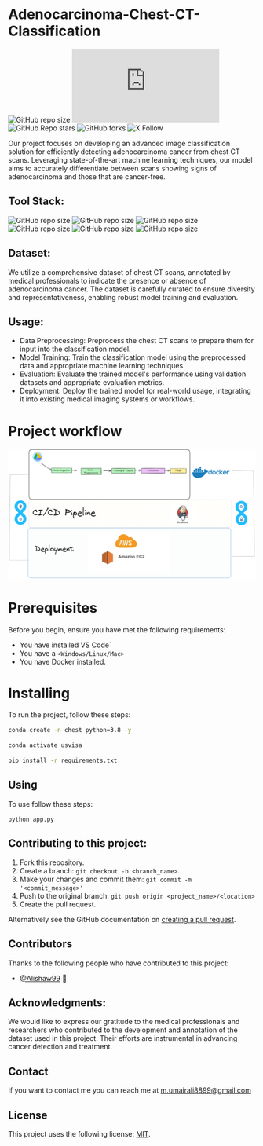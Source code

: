 # Adenocarcinoma-Chest-CT-Classification


![GitHub repo size](https://img.shields.io/github/repo-size/m-umairali/Adenocarcinoma-Chest-CT-Classification)
![GitHub contributors](https://img.shields.io/github/contributors/scottydocs/README-template.md)
![GitHub Repo stars](https://img.shields.io/github/stars/m-umairali/Adenocarcinoma-Chest-CT-Classification)
![GitHub forks](https://img.shields.io/github/forks/m-umairali/Adenocarcinoma-Chest-CT-Classification)
![X Follow](https://img.shields.io/twitter/follow/umair_ali_11?style=social)

Our project focuses on developing an advanced image classification solution for efficiently detecting adenocarcinoma cancer from chest CT scans. Leveraging state-of-the-art machine learning techniques, our model aims to accurately differentiate between scans showing signs of adenocarcinoma and those that are cancer-free.

## Tool Stack:
![GitHub repo size](https://img.shields.io/badge/Keras-FF0000?style=for-the-badge&logo=keras&logoColor=white)
![GitHub repo size](https://img.shields.io/badge/Python-FFD43B?style=for-the-badge&logo=python&logoColor=blue)
![GitHub repo size](https://img.shields.io/badge/Jenkins-D24939?style=for-the-badge&logo=Jenkins&logoColor=white)
![GitHub repo size](https://img.shields.io/badge/Docker-2CA5E0?style=for-the-badge&logo=docker&logoColor=white)
![GitHub repo size](https://img.shields.io/badge/Flask-000000?style=for-the-badge&logo=flask&logoColor=white)
![GitHub repo size](https://img.shields.io/badge/Amazon_AWS-FF9900?style=for-the-badge&logo=amazonaws&logoColor=white)



## Dataset:
We utilize a comprehensive dataset of chest CT scans, annotated by medical professionals to indicate the presence or absence of adenocarcinoma cancer. The dataset is carefully curated to ensure diversity and representativeness, enabling robust model training and evaluation.

## Usage:
- Data Preprocessing: Preprocess the chest CT scans to prepare them for input into the classification model.
- Model Training: Train the classification model using the preprocessed data and appropriate machine learning techniques.
- Evaluation: Evaluate the trained model's performance using validation datasets and appropriate evaluation metrics.
- Deployment: Deploy the trained model for real-world usage, integrating it into existing medical imaging systems or workflows.



# Project workflow

![](https://github.com/m-umairali/Adenocarcinoma-Chest-CT-Classification/blob/main/diagram.png)

# Prerequisites

Before you begin, ensure you have met the following requirements:

* You have installed VS Code`
* You have a `<Windows/Linux/Mac>`
* You have Docker installed.

# Installing

To run the project, follow these steps:

```bash
conda create -n chest python=3.8 -y
```
```bash
conda activate usvisa
```
```bash
pip install -r requirements.txt
```


## Using

To use follow these steps:

```
python app.py
```


## Contributing to this project:

1. Fork this repository.
2. Create a branch: `git checkout -b <branch_name>`.
3. Make your changes and commit them: `git commit -m '<commit_message>'`
4. Push to the original branch: `git push origin <project_name>/<location>`
5. Create the pull request.

Alternatively see the GitHub documentation on [creating a pull request](https://help.github.com/en/github/collaborating-with-issues-and-pull-requests/creating-a-pull-request).

## Contributors

Thanks to the following people who have contributed to this project:

* [@Alishaw99](https://github.com/Alishaw99) 🐛

## Acknowledgments:
We would like to express our gratitude to the medical professionals and researchers who contributed to the development and annotation of the dataset used in this project. Their efforts are instrumental in advancing cancer detection and treatment.

## Contact

If you want to contact me you can reach me at m.umairali8899@gmail.com

## License

This project uses the following license: [MIT](https://github.com/m-umairali/Adenocarcinoma-Chest-CT-Classification/tree/main#MIT-1-ov-file).


